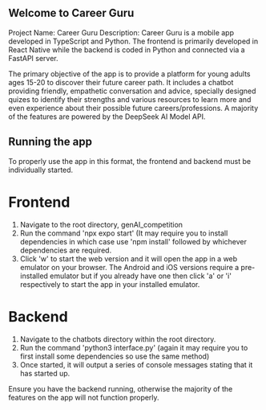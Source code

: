 ## Welcome to Career Guru ##
Project Name: Career Guru
Description:
Career Guru is a mobile app developed in TypeScript and Python. The frontend is primarily developed in React Native while the 
backend is coded in Python and connected via a FastAPI server. 

The primary objective of the app is to provide a platform for young adults ages 15-20 to discover their future career path. It
includes a chatbot providing friendly, empathetic conversation and advice, specially designed quizes to identify their strengths
and various resources to learn more and even experience about their possible future careers/professions. A majority of the 
features are powered by the DeepSeek AI Model API.

## Running the app ##
To properly use the app in this format, the frontend and backend must be individually started.

# Frontend #
1. Navigate to the root directory, genAI_competition
2. Run the command 'npx expo start' (It may require you to install dependencies in which case use 'npm install' followed by
   whichever dependencies are required.
3. Click 'w' to start the web version and it will open the app in a web emulator on your browser. The Android and iOS
   versions require a pre-installed emulator but if you already have one then click 'a' or 'i' respectively to start the app
   in your installed emulator.

# Backend #
1. Navigate to the chatbots directory within the root directory.
2. Run the command 'python3 interface.py' (again it may require you to first install some dependencies so use the same method)
3. Once started, it will output a series of console messages stating that it has started up.

Ensure you have the backend running, otherwise the majority of the features on the app will not function properly.
